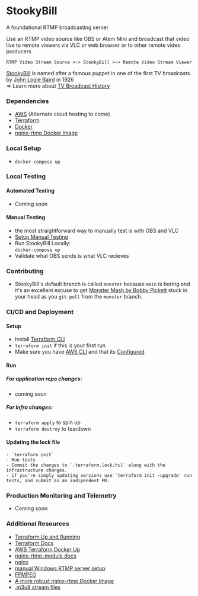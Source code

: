 # StookyBill
A foundational RTMP broadcasting server

Use an RTMP video source like OBS or Atem Mini
and broadcast that video live to remote viewers via VLC or web browser
or to other remote video producers

`RTMP Video Stream Source >-> StookyBill >-> Remote Video Stream Viewer`

[StookyBill](https://en.wikipedia.org/wiki/Stooky_Bill) is named after a famous puppet in one of the first TV broadcasts by [John Logie Baird](https://en.wikipedia.org/wiki/John_Logie_Baird) in 1926  
=> Learn more about [TV Broadcast History](https://en.wikipedia.org/wiki/History_of_television)

### Dependencies

  - [AWS](https://aws.amazon.com/) (Alternate cloud hosting to come)
  - [Terraform](https://www.terraform.io/)
  - [Docker](https://www.docker.com/)
  - [nginx-rtmp Docker Image](https://hub.docker.com/r/tiangolo/nginx-rtmp/)

### Local Setup

  -  `docker-compose up`

### Local Testing
  #### Automated Testing

  - Coming soon

  #### Manual Testing
  - the most straightforward way to manually test is with OBS and VLC
  - [Setup Manual Testing](docs/manual_testing.md)
  - Run StookyBill Locally:  
  `docker-compose up`
  - Validate what OBS sends is what VLC recieves

### Contributing

  - StookyBill's default branch is called `monster` because `main` is boring and it's an excellent excuse to get [Monster Mash by Bobby Pickett](https://youtu.be/SOFCQ2bfmHw) stuck in your head as you `git pull` from the `monster` branch.

### CI/CD and Deployment

  #### Setup
  - Install [Terraform CLI](https://learn.hashicorp.com/tutorials/terraform/install-cli?in=terraform/aws-get-started)
  - `terraform init` if this is your first run
  - Make sure you have [AWS CLI](https://docs.aws.amazon.com/cli/latest/userguide/install-cliv2.html) and that its [Configured](https://docs.aws.amazon.com/cli/latest/userguide/cli-configure-quickstart.html#cli-configure-quickstart-region)

  #### Run

  ##### For application repo changes:
  - coming soon

  ##### For Infra changes:
  - `terraform apply` to spin up
  - `terraform destroy` to teardown

  #### Updating the lock file

    - `terraform init`
    - Run tests
    - Commit the changes to `.terraform.lock.hcl` along with the infrastructure changes.
    - if you're simply updating versions use `terraform init -upgrade` run tests, and submit as an indipendent PR.

### Production Monitoring and Telemetry

  - Coming soon

### Additional Resources

  - [Terraform Up and Running](https://www.amazon.com/Terraform-Running-Writing-Infrastructure-Code/dp/1492046906)
  - [Terraform Docs](https://www.terraform.io/docs/language/index.html)
  - [AWS Terraform Docker Up](https://medium.com/avmconsulting-blog/how-to-deploy-a-dockerised-node-js-application-on-aws-ecs-with-terraform-3e6bceb48785)
  - [nginx-rtmp-module docs](https://github.com/arut/nginx-rtmp-module/wiki/Directives)
  - [nginx](https://www.nginx.com/)
  - [manual Windows RTMP server setup](https://www.youtube.com/watch?v=n-EdUHNK9UI)
  - [FFMPEG](https://www.ffmpeg.org/)
  - [A more robust nginx-rtmp Docker Image](https://github.com/alfg/docker-nginx-rtmp)
  - [.m3u8 stream files](https://en.wikipedia.org/wiki/M3U)